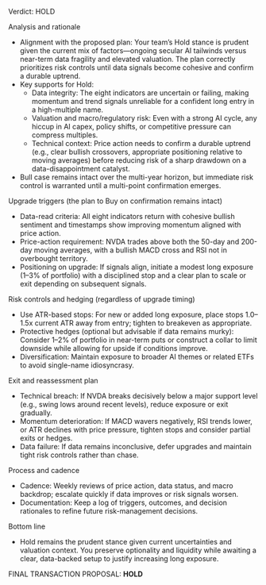 Verdict: HOLD

Analysis and rationale
- Alignment with the proposed plan: Your team’s Hold stance is prudent given the current mix of factors—ongoing secular AI tailwinds versus near-term data fragility and elevated valuation. The plan correctly prioritizes risk controls until data signals become cohesive and confirm a durable uptrend.
- Key supports for Hold:
  - Data integrity: The eight indicators are uncertain or failing, making momentum and trend signals unreliable for a confident long entry in a high-multiple name.
  - Valuation and macro/regulatory risk: Even with a strong AI cycle, any hiccup in AI capex, policy shifts, or competitive pressure can compress multiples.
  - Technical context: Price action needs to confirm a durable uptrend (e.g., clear bullish crossovers, appropriate positioning relative to moving averages) before reducing risk of a sharp drawdown on a data-disappointment catalyst.
- Bull case remains intact over the multi-year horizon, but immediate risk control is warranted until a multi-point confirmation emerges.

Upgrade triggers (the plan to Buy on confirmation remains intact)
- Data-read criteria: All eight indicators return with cohesive bullish sentiment and timestamps show improving momentum aligned with price action.
- Price-action requirement: NVDA trades above both the 50-day and 200-day moving averages, with a bullish MACD cross and RSI not in overbought territory.
- Positioning on upgrade: If signals align, initiate a modest long exposure (1–3% of portfolio) with a disciplined stop and a clear plan to scale or exit depending on subsequent signals.

Risk controls and hedging (regardless of upgrade timing)
- Use ATR-based stops: For new or added long exposure, place stops 1.0–1.5x current ATR away from entry; tighten to breakeven as appropriate.
- Protective hedges (optional but advisable if data remains murky): Consider 1–2% of portfolio in near-term puts or construct a collar to limit downside while allowing for upside if conditions improve.
- Diversification: Maintain exposure to broader AI themes or related ETFs to avoid single-name idiosyncrasy.

Exit and reassessment plan
- Technical breach: If NVDA breaks decisively below a major support level (e.g., swing lows around recent levels), reduce exposure or exit gradually.
- Momentum deterioration: If MACD wavers negatively, RSI trends lower, or ATR declines with price pressure, tighten stops and consider partial exits or hedges.
- Data failure: If data remains inconclusive, defer upgrades and maintain tight risk controls rather than chase.

Process and cadence
- Cadence: Weekly reviews of price action, data status, and macro backdrop; escalate quickly if data improves or risk signals worsen.
- Documentation: Keep a log of triggers, outcomes, and decision rationales to refine future risk-management decisions.

Bottom line
- Hold remains the prudent stance given current uncertainties and valuation context. You preserve optionality and liquidity while awaiting a clear, data-backed setup to justify increasing long exposure.

FINAL TRANSACTION PROPOSAL: **HOLD**
